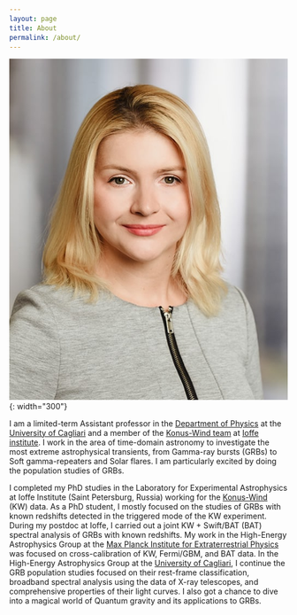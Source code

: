 ```yaml
---
layout: page
title: About
permalink: /about/
---
```


![photo](/assets/images/Bewerbungsfoto1.jpg){: width="300"}

I am a limited-term Assistant professor in the [Department of Physics](https://web.unica.it/unica/en/dip_fisica.page) at the [University of Cagliari](https://en.unica.it/en) and a member of the [Konus-Wind team](http://www.ioffe.ru/LEA/index.html) at [Ioffe institute](https://en.wikipedia.org/wiki/Ioffe_Institute).
I work in the area of time-domain astronomy to investigate the most extreme astrophysical transients, from Gamma-ray bursts (GRBs) to Soft gamma-repeaters and Solar flares. I am particularly excited by doing the population studies of GRBs.

I completed my PhD studies in the Laboratory for Experimental Astrophysics at Ioffe Institute (Saint Petersburg, Russia) working for the [Konus-Wind](https://www.ioffe.ru/LEA/kw/index.html) (KW) data.
As a PhD student, I mostly focused on the studies of GRBs with known redshifts detected in the triggered mode of the KW experiment.
During my postdoc at Ioffe, I carried out a joint KW + Swift/BAT (BAT) spectral analysis of GRBs with known redshifts.
My work in the High-Energy Astrophysics Group at the [Max Planck Institute for Extraterrestrial Physics](https://www.mpe.mpg.de/main) was focused on cross-calibration of KW, Fermi/GBM, and BAT data.
In the High-Energy Astrophysics Group at the [University of Cagliari](https://en.unica.it/en), I continue the GRB population studies focused on their rest-frame classification, broadband spectral analysis using the data of X-ray telescopes, and comprehensive properties of their light curves. I also got a chance to dive into a magical world of Quantum gravity and its applications to GRBs.
